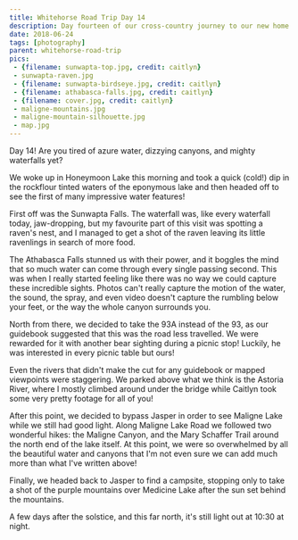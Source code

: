 ```yaml
---
title: Whitehorse Road Trip Day 14
description: Day fourteen of our cross-country journey to our new home in Whitehorse
date: 2018-06-24
tags: [photography]
parent: whitehorse-road-trip
pics:
 - {filename: sunwapta-top.jpg, credit: caitlyn}
 - sunwapta-raven.jpg
 - {filename: sunwapta-birdseye.jpg, credit: caitlyn}
 - {filename: athabasca-falls.jpg, credit: caitlyn}
 - {filename: cover.jpg, credit: caitlyn}
 - maligne-mountains.jpg
 - maligne-mountain-silhouette.jpg
 - map.jpg
---
```

Day 14! Are you tired of azure water, dizzying canyons, and mighty waterfalls yet?

We woke up in Honeymoon Lake this morning and took a quick (cold!) dip in the rockflour tinted waters of the eponymous lake and then headed off to see the first of many impressive water features!

First off was the Sunwapta Falls. The waterfall was, like every waterfall today, jaw-dropping, but my favourite part of this visit was spotting a raven's nest, and I managed to get a shot of the raven leaving its little ravenlings in search of more food.

The Athabasca Falls stunned us with their power, and it boggles the mind that so much water can come through every single passing second. This was when I really started feeling like there was no way we could capture these incredible sights. Photos can't really capture the motion of the water, the sound, the spray, and even video doesn't capture the rumbling below your feet, or the way the whole canyon surrounds you.

North from there, we decided to take the 93A instead of the 93, as our guidebook suggested that this was the road less travelled. We were rewarded for it with another bear sighting during a picnic stop! Luckily, he was interested in every picnic table but ours!

Even the rivers that didn't make the cut for any guidebook or mapped viewpoints were staggering. We parked above what we think is the Astoria River, where I mostly climbed around under the bridge while Caitlyn took some very pretty footage for all of you!

After this point, we decided to bypass Jasper in order to see Maligne Lake while we still had good light. Along Maligne Lake Road we followed two wonderful hikes: the Maligne Canyon, and the Mary Schaffer Trail around the north end of the lake itself. At this point, we were so overwhelmed by all the beautiful water and canyons that I'm not even sure we can add much more than what I've written above!

Finally, we headed back to Jasper to find a campsite, stopping only to take a shot of the purple mountains over Medicine Lake after the sun set behind the mountains.

A few days after the solstice, and this far north, it's still light out at 10:30 at night.